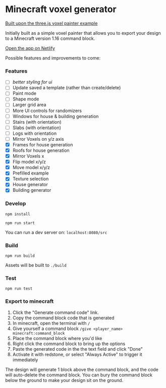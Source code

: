 # Minecraft voxel generator

[Built upon the three.js voxel painter example](https://threejs.org/examples/webgl_interactive_voxelpainter.html)

Initially built as a simple voxel painter that allows you to export your design to a Minecraft version 1.16 command block.

[Open the app on Netlify](https://voxelcraft.netlify.app/)

Possible features and improvements to come:

### Features

- [ ] _better styling for ui_
- [ ] Update saved a template (rather than create/delete)
- [ ] Paint mode
- [ ] Shape mode
- [ ] Larger grid area
- [ ] More UI controls for randomizers
- [ ] Windows for house & building generation
- [ ] Stairs (with orientation)
- [ ] Slabs (with orientation)
- [ ] Logs with orientation
- [ ] Mirror Voxels on y/z axis
- [x] Frames for house generation
- [x] Roofs for house generation
- [x] Mirror Voxels x
- [x] Flip model x/y/z
- [x] Move model x/y/z
- [x] Prefilled example
- [x] Texture selection
- [x] House generator
- [x] Building generator

### Develop

`npm install`

`npm run start`

You can run a dev server on: `localhost:8080/src`

### Build

`npm run build`

Assets will be built to `./build`

### Test

`npm run test`

### Export to minecraft

1. Click the "Generate command code" link.
1. Copy the command block code that is generated
1. In minecraft, open the terminal with `/`
1. Give yourself a command block `/give <player_name> minecraft:command_block`
1. Place the command block where you'd like
1. Right click the command block to bring up the options
1. Paste the generated code in the the text field and click "Done"
1. Activate it with redstone, or select "Always Active" to trigger it immediately

The design will generate 1 block above the command block, and the code will auto-delete the command block. You can bury the command block below the ground to make your design sit on the ground.
